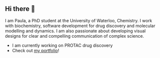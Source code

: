 ## Hi there 👋

I am Paula, a PhD student at the University of Waterloo, Chemistry. I work with biochemistry, software development for drug discovery and molecular modelling and dynamics.
I am also passionate about developing visual designs for clear and compelling communication of complex science.

- I am currently working on PROTAC drug discovery
- Check out [my portfolio](https://kaput-flood-25b.notion.site/Paula-Jofily-420afc31678f408aa5958459494a1c07)!

<!--
**PaulaJLR/PaulaJLR** is a ✨ _special_ ✨ repository because its `README.md` (this file) appears on your GitHub profile.

Here are some ideas to get you started:

- 🔭 I’m currently working on ...
- 🌱 I’m currently learning ...
- 👯 I’m looking to collaborate on ...
- 🤔 I’m looking for help with ...
- 💬 Ask me about ...
- 📫 How to reach me: ...
- 😄 Pronouns: ...
- ⚡ Fun fact: ...
-->
